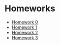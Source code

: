 # Homeworks

- [Homework 0](./HW0)
- [Homework 1](./HW1)
- [Homework 2](./HW2)
- [Homework 3](./HW3)
